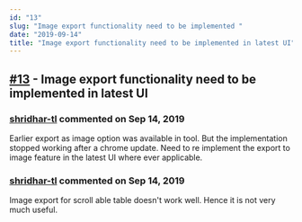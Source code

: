```yaml
---
id: "13"
slug: "Image export functionality need to be implemented "
date: "2019-09-14"
title: "Image export functionality need to be implemented in latest UI"
---
```



## [#13](https://github.com/shridhar-tl/jira-assistant/issues/13) - Image export functionality need to be implemented in latest UI

### [shridhar-tl](https://github.com/shridhar-tl) commented on Sep 14, 2019

Earlier export as image option was available in tool. But the implementation stopped working after a chrome update. Need to re implement the export to image feature in the latest UI where ever applicable.

### [shridhar-tl](https://github.com/shridhar-tl) commented on Sep 14, 2019

Image export for scroll able table doesn't work well. Hence it is not very much useful.
